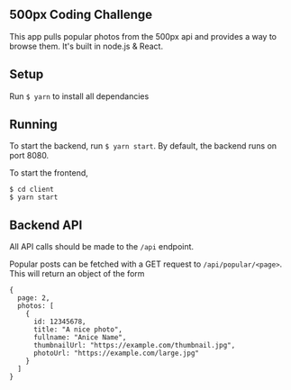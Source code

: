 ## 500px Coding Challenge
This app pulls popular photos from the 500px api and provides a way to browse them.
It's built in node.js & React.

## Setup
Run `$ yarn` to install all dependancies

## Running
To start the backend, run `$ yarn start`. By default, the backend runs on port 8080.

To start the frontend, 
```
$ cd client
$ yarn start
```

## Backend API
All API calls should be made to the ```/api``` endpoint.

Popular posts can be fetched with a GET request to ```/api/popular/<page>```.
This will return an object of the form
```
{
  page: 2,
  photos: [
    {
      id: 12345678,
      title: "A nice photo",
      fullname: "Anice Name",
      thumbnailUrl: "https://example.com/thumbnail.jpg",
      photoUrl: "https://example.com/large.jpg"
    }
  ]
}
```